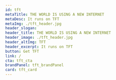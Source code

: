 ```yaml
---
id: tft
metaTitle: THE WORLD IS USING A NEW INTERNET
metaDesc: It runs on TFT
metaImg: ./tft_header.jpg
header_slogan: 
header_title: THE WORLD IS USING A NEW INTERNET
header_image: ./tft_header.jpg
header_altImg: TFT
header_excerpt: It runs on TFT
button: Get TFT
link: /
cta: tft_cta
brandPanel: tft_brandPanel
card: tft_card
---
```

